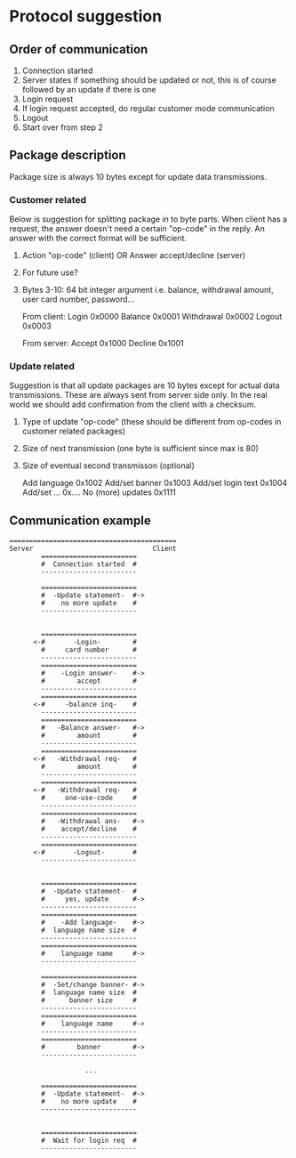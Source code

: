 # Protocol suggestion
## Order of communication
1. Connection started
2. Server states if something should be updated or not,
  this is of course followed by an update if there is one
3. Login request
4. If login request accepted, do regular customer mode 
   communication
5. Logout
6. Start over from step 2

## Package description
Package size is always 10 bytes except for update data
transmissions.
### Customer related
Below is suggestion for splitting package in to byte parts.
When client has a request, the answer doesn't need a certain
"op-code" in the reply. An answer with the correct format will
be sufficient.

1. Action "op-code" (client) OR Answer accept/decline (server)
2. For future use?
3. Bytes 3-10: 64 bit integer argument i.e. balance, withdrawal amount,
      user card number, password...

    From client:
    Login       0x0000
    Balance     0x0001
    Withdrawal  0x0002
    Logout      0x0003


    From server:
    Accept      0x1000
    Decline     0x1001

### Update related
Suggestion is that all update packages are 10 bytes except for actual
data transmissions. These are always sent from server side only. In 
the real world we should add confirmation from the client with a
checksum.

1. Type of update "op-code" (these should be different from op-codes 
   in customer related packages)
2. Size of next transmission (one byte is sufficient since max is 80)
3. Size of eventual second transmisson (optional)

    Add language        0x1002
    Add/set banner      0x1003
    Add/set login text  0x1004
    Add/set ...         0x....
    No (more) updates   0x1111


## Communication example
    ==========================================
    Server                              Client
            ========================
            #  Connection started  #
            ------------------------

            ========================
            #  -Update statement-  #->
            #    no more update    #
            ------------------------

            
            ========================
          <-#       -Login-        #
            #     card number      #
            ------------------------
            ========================
            #    -Login answer-    #->
            #        accept        #
            ------------------------
            ========================
          <-#     -balance inq-    #
            ------------------------
            ========================
            #   -Balance answer-   #->
            #        amount        #
            ------------------------
            ========================
          <-#   -Withdrawal req-   #
            #        amount        #
            ------------------------
            ========================
          <-#   -Withdrawal req-   #
            #     one-use-code     #
            ------------------------
            ========================
            #   -Withdrawal ans-   #->
            #    accept/decline    #
            ------------------------
            ========================
          <-#       -Logout-       #
            ------------------------
            
            
            ========================
            #  -Update statement-  #
            #     yes, update      #->
            ------------------------
            ========================
            #    -Add language-    #->
            #  language name size  #
            ------------------------
            ========================
            #    language name     #->
            ------------------------
            
            ========================
            #  -Set/change banner- #->
            #  language name size  #
            #      banner size     # 
            ------------------------
            ========================
            #    language name     #->
            ------------------------
            ========================
            #        banner        #->
            ------------------------

                       ...

            ========================
            #  -Update statement-  #->
            #    no more update    #
            ------------------------


            ========================
            #  Wait for login req  #
            ------------------------


